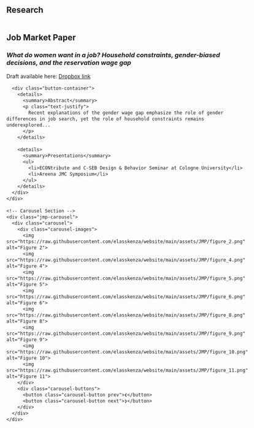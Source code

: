 <style>
  /* General Styling */
  .button-container {
    display: flex;
    gap: 10px;
    flex-wrap: wrap;
    margin-top: 10px;
  }

  /* Carousel Specific */
  .carousel {
    position: relative;
    max-width: 300px; /* Reduced size */
    margin: 0 auto;
    overflow: hidden;
    border: 2px solid #ccc;
    border-radius: 10px;
    box-shadow: 0 4px 10px rgba(0, 0, 0, 0.1);
  }

  .carousel-images {
    display: flex;
    transition: transform 0.5s ease-in-out;
  }

  .carousel img {
    width: 100%;
    flex-shrink: 0;
  }

  .carousel-buttons {
    position: absolute;
    top: 50%;
    width: 100%;
    display: flex;
    justify-content: space-between;
    transform: translateY(-50%);
  }

  .carousel-button {
    background-color: rgba(0, 0, 0, 0.5);
    color: white;
    border: none;
    padding: 5px;
    cursor: pointer;
    border-radius: 5px;
  }

  .carousel-button:hover {
    background-color: rgba(0, 0, 0, 0.7);
  }

  /* Positioning Carousel and Content */
  .jmp-container {
    display: flex;
    gap: 20px; /* Space between abstract and carousel */
    align-items: flex-start;
  }

  .jmp-content {
    flex: 2; /* Take up more space than the carousel */
  }

  .jmp-carousel {
    flex: 1; /* Carousel takes up less space */
  }
</style>

<section>
  <h1>Research</h1>

  <!-- Job Market Paper Section -->
  <div class="jmp-container">
    <!-- Content Section -->
    <div class="jmp-content">
      <h2>Job Market Paper</h2>
      <h3><i>What do women want in a job? Household constraints, gender-biased decisions, and the reservation wage gap</i></h3>
      <p>Draft available here: <a href="https://www.dropbox.com/scl/fi/vcikrhj1dvwrig3jwfnvj/JMP_Kenza_Elass.pdf?rlkey=kncf3g3ofj1zgbz53vc098nuh&st=e6poxbut&dl=0" target="_blank">Dropbox link</a></p>

      <div class="button-container">
        <details>
          <summary>Abstract</summary>
          <p class="text-justify">
            Recent explanations of the gender wage gap emphasize the role of gender differences in job search, yet the role of household constraints remains underexplored...
          </p>
        </details>

        <details>
          <summary>Presentations</summary>
          <ul>
            <li>ECONtribute and C-SEB Design & Behavior Seminar at Cologne University</li>
            <li>Areena JMC Symposium</li>
          </ul>
        </details>
      </div>
    </div>

    <!-- Carousel Section -->
    <div class="jmp-carousel">
      <div class="carousel">
        <div class="carousel-images">
          <img src="https://raw.githubusercontent.com/elasskenza/website/main/assets/JMP/figure_2.png" alt="Figure 2">
          <img src="https://raw.githubusercontent.com/elasskenza/website/main/assets/JMP/figure_4.png" alt="Figure 4">
          <img src="https://raw.githubusercontent.com/elasskenza/website/main/assets/JMP/figure_5.png" alt="Figure 5">
          <img src="https://raw.githubusercontent.com/elasskenza/website/main/assets/JMP/figure_6.png" alt="Figure 6">
          <img src="https://raw.githubusercontent.com/elasskenza/website/main/assets/JMP/figure_8.png" alt="Figure 8">
          <img src="https://raw.githubusercontent.com/elasskenza/website/main/assets/JMP/figure_9.png" alt="Figure 9">
          <img src="https://raw.githubusercontent.com/elasskenza/website/main/assets/JMP/figure_10.png" alt="Figure 10">
          <img src="https://raw.githubusercontent.com/elasskenza/website/main/assets/JMP/figure_11.png" alt="Figure 11">
        </div>
        <div class="carousel-buttons">
          <button class="carousel-button prev">❮</button>
          <button class="carousel-button next">❯</button>
        </div>
      </div>
    </div>
  </div>
</section>

<script>
  const carouselImages = document.querySelector('.carousel-images');
  const images = document.querySelectorAll('.carousel img');
  const prevButton = document.querySelector('.carousel-button.prev');
  const nextButton = document.querySelector('.carousel-button.next');

  let currentIndex = 0;

  function updateCarousel() {
    const width = images[0].clientWidth;
    carouselImages.style.transform = `translateX(-${currentIndex * width}px)`;
  }

  function nextImage() {
    currentIndex = (currentIndex + 1) % images.length;
    updateCarousel();
  }

  function prevImage() {
    currentIndex = (currentIndex - 1 + images.length) % images.length;
    updateCarousel();
  }

  nextButton.addEventListener('click', nextImage);
  prevButton.addEventListener('click', prevImage);

  // Auto-rotate every 3 seconds
  setInterval(nextImage, 3000);
</script>
